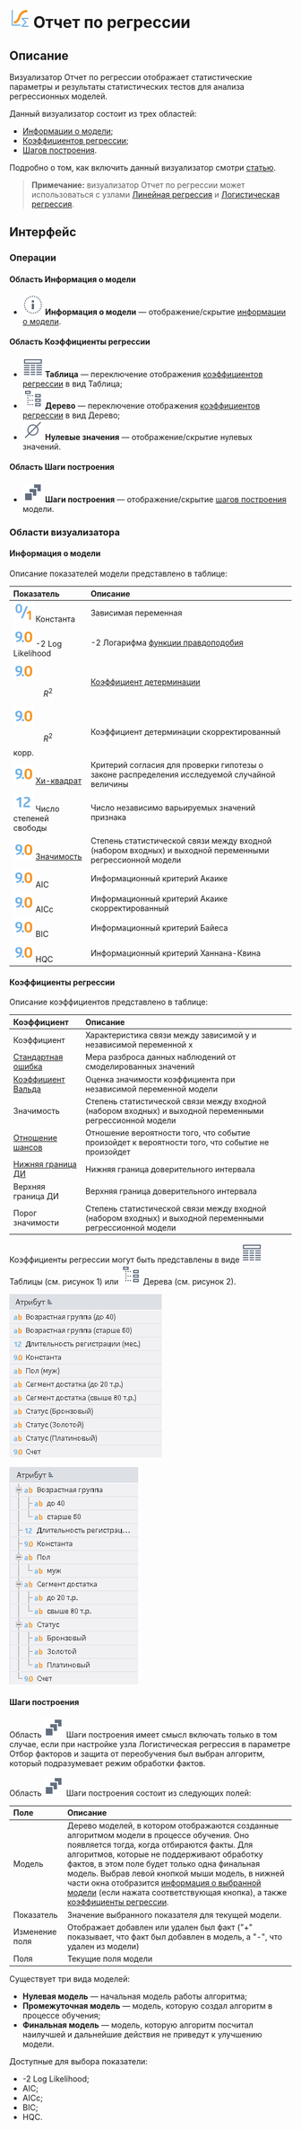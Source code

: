 # ![](../../images/icons/view_types_18/view_types_default-06.svg) Отчет по регрессии

## Описание

Визуализатор Отчет по регрессии отображает статистические параметры и результаты статистических тестов для анализа регрессионных моделей.

Данный визуализатор состоит из трех областей:

* [Информации о модели](#informatsiya-o-modeli);
* [Коэффициентов регрессии](#koeffitsienty-regressii);
* [Шагов построения](#shagi-postroeniya).

Подробно о том, как включить данный визуализатор смотри [статью](../README.md).

>**Примечание:** визуализатор Отчет по регрессии может использоваться  с узлами [Линейная регрессия]() и [Логистическая регрессия](../../processors/datamining/logit-regression/logistic-regression.md).

## Интерфейс

### Операции

#### Область Информация о модели

* ![](../../images/icons/toolbar-controls_18x18/toolbar-controls_18x18_info_default.svg) **Информация о модели** — отображение/скрытие [информации о модели](#informatsiya-o-modeli).

#### Область Коэффициенты регрессии

* ![](../../images/icons/toolbar-controls_18x18/toolbar-controls_18x18_table-view_default.svg) **Таблица** — переключение отображения [коэффициентов регрессии](#koeffitsienty-regressii) в вид Таблица;
* ![](../../images/icons/toolbar-controls_18x18/toolbar-controls_18x18_tree_default.svg) **Дерево** — переключение отображения [коэффициентов регрессии](#koeffitsienty-regressii) в вид Дерево;
* ![](../../images/icons/toolbar-controls_18x18/toolbar-controls_18x18_zero_default.svg) **Нулевые значения** — отображение/скрытие нулевых значений.

#### Область Шаги построения

* ![](../../images/icons/toolbar-controls_18x18/toolbar-controls_18x18_building-steps_default.svg) **Шаги построения** — отображение/скрытие [шагов построения](#shagi-postroeniya) модели.

### Области визуализатора

#### Информация о модели

Описание показателей модели представлено в таблице:

|Показатель|Описание|
|:------------------------|:-----------------------------------------------|
|![Логический](../../images/icons/datatype_18/datatype_default-04.svg) Константа|Зависимая переменная|
|![Вещественный](../../images/icons/datatype_18/datatype_default-03.svg) -2 Log Likelihood|-2 Логарифма [функции правдоподобия](https://wiki.loginom.ru/articles/plausibility-function.html)|
|![Вещественный](../../images/icons/datatype_18/datatype_default-03.svg) $$R^2$$|[Коэффициент детерминации](https://wiki.loginom.ru/articles/coefficient-of-determination.html)|
|![Вещественный](../../images/icons/datatype_18/datatype_default-03.svg) $$R^2$$ корр.|Коэффициент детерминации скорректированный|
|![Вещественный](../../images/icons/datatype_18/datatype_default-03.svg) [Хи-квадрат](https://wiki.loginom.ru/articles/chi-square-test.html)|Критерий согласия для проверки гипотезы о законе распределения исследуемой случайной величины|
|![Целый](../../images/icons/datatype_18/datatype_default-02.svg) Число степеней свободы|Число независимо варьируемых значений признака|
|![Вещественный](../../images/icons/datatype_18/datatype_default-03.svg) [Значимость](https://wiki.loginom.ru/articles/significance-regr.html)|Степень статистической связи между входной (набором входных) и выходной переменными регрессионной модели|
|![Вещественный](../../images/icons/datatype_18/datatype_default-03.svg) AIC|Информационный критерий Акаике|
|![Вещественный](../../images/icons/datatype_18/datatype_default-03.svg) AICc|Информационный критерий Акаике скорректированный|
|![Вещественный](../../images/icons/datatype_18/datatype_default-03.svg) BIC|Информационный критерий Байеса|
|![Вещественный](../../images/icons/datatype_18/datatype_default-03.svg) HQC|Информационный критерий Ханнана-Квина|

#### Коэффициенты регрессии

Описание коэффициентов представлено в таблице:

|Коэффициент|Описание|
|:--------------------|:----------|
|Коэффициент|Характеристика связи между зависимой y и независимой переменной x|
|[Стандартная ошибка](https://wiki.loginom.ru/articles/standard-estimation-error.html)|Мера разброса данных наблюдений от смоделированных значений|
|[Коэффициент Вальда](https://wiki.loginom.ru/articles/wald-test.html)|Оценка значимости коэффициента при независимой переменной модели|
|Значимость|Степень статистической связи между входной (набором входных) и выходной переменными регрессионной модели|
|[Отношение шансов](https://wiki.loginom.ru/articles/odds-ratio.html)|Отношение вероятности того, что событие произойдет к вероятности того, что событие не произойдет|
|[Нижняя граница ДИ](https://wiki.loginom.ru/articles/confidence-interval.html)|Нижняя граница доверительного интервала|
|Верхняя граница ДИ|Верхняя граница доверительного интервала|
|Порог значимости|Степень статистической связи между входной (набором входных) и выходной переменными регрессионной модели|

Коэффициенты регрессии могут быть представлены в виде ![](../../images/icons/toolbar-controls_18x18/toolbar-controls_18x18_table-view_default.svg) Таблицы (см. рисунок 1) или ![](../../images/icons/toolbar-controls_18x18/toolbar-controls_18x18_tree_default.svg) Дерева (см. рисунок 2). 

![Режим отображения Таблица.](./readme-1.png)

![Режим отображения Дерево.](./readme-2.png)

#### Шаги построения

Область ![](../../images/icons/toolbar-controls_18x18/toolbar-controls_18x18_building-steps_default.svg)  Шаги построения имеет смысл включать только в том случае, если при настройке узла Логистическая регрессия в параметре Отбор факторов и защита от переобучения был выбран алгоритм, который подразумевает режим обработки фактов.

Область ![](../../images/icons/toolbar-controls_18x18/toolbar-controls_18x18_building-steps_default.svg)  Шаги построения состоит из следующих полей:

|Поле|Описание|
|:----------------|:----------------------------------------------------------------------------|
|Модель|Дерево моделей, в котором отображаются созданные алгоритмом модели в процессе обучения. Оно появляется тогда, когда отбираются факты. Для алгоритмов, которые не поддерживают обработку фактов, в этом поле будет только одна финальная модель. Выбрав левой кнопкой мыши модель, в нижней части окна отобразится [информация о выбранной модели](#informatsiya-o-modeli) (если нажата соответствующая кнопка), а также [коэффициенты регрессии](#koeffitsienty-regressii).|
|Показатель|Значение выбранного показателя для текущей модели.|
|Изменение поля|Отображает добавлен или удален был факт ("+" показывает, что факт был добавлен в модель, а "-", что удален из модели)|
|Поля|Текущие поля модели|

Существует три вида моделей:

* **Нулевая модель** — начальная модель работы алгоритма;
* **Промежуточная модель** — модель, которую создал алгоритм в процессе обучения;
* **Финальная модель** — модель, которую алгоритм посчитал наилучшей и дальнейшие действия не приведут к улучшению модели.

Доступные для выбора показатели:

* -2 Log Likelihood;
* AIC;
* AICc;
* BIC;
* HQC.